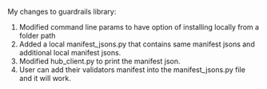 My changes to guardrails library:

1. Modified command line params to have option of installing locally from a folder path
2. Added a local manifest_jsons.py that contains same manifest jsons and additional local manifest jsons.
3. Modified hub_client.py to print the manifest json.
4. User can add their validators manifest into the manifest_jsons.py file and it will work. 
